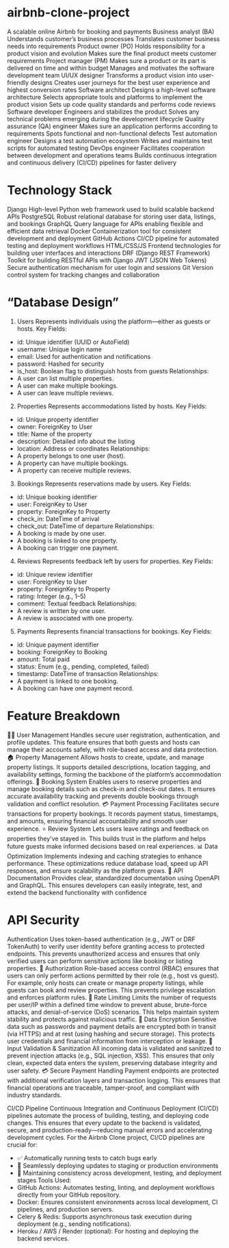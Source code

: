 # airbnb-clone-project
A scalable online Airbnb for booking and payments
Business analyst (BA)
    Understands customer’s business processes
    Translates customer business needs into requirements
Product owner (PO)
    Holds responsibility for a product vision and evolution
    Makes sure the final product meets customer requirements
Project manager (PM)
    Makes sure a product or its part is delivered on time and within budget
    Manages and motivates the software development team
UI/UX designer
    Transforms a product vision into user-friendly designs
    Creates user journeys for the best user experience and highest conversion rates
Software architect
    Designs a high-level software architecture
    Selects appropriate tools and platforms to implement the product vision
    Sets up code quality standards and performs code reviews
Software developer
    Engineers and stabilizes the product
    Solves any technical problems emerging during the development lifecycle
Quality assurance (QA) engineer
    Makes sure an application performs according to requirements
    Spots functional and non-functional defects
Test automation engineer
    Designs a test automation ecosystem
    Writes and maintains test scripts for automated testing
DevOps engineer
    Facilitates cooperation between development and operations teams
    Builds continuous integration and continuous delivery (CI/CD) pipelines for faster delivery


# Technology Stack
Django High-level Python web framework used to build scalable backend APIs
PostgreSQL Robust relational database for storing user data, listings, and bookings
GraphQL Query language for APIs enabling flexible and efficient data retrieval
Docker Containerization tool for consistent development and deployment
GitHub Actions CI/CD pipeline for automated testing and deployment workflows
HTML/CSS/JS Frontend technologies for building user interfaces and interactions
DRF (Django REST Framework) Toolkit for building RESTful APIs with Django
JWT (JSON Web Tokens) Secure authentication mechanism for user login and sessions
Git Version control system for tracking changes and collaboration


# “Database Design”
1. Users
Represents individuals using the platform—either as guests or hosts.
Key Fields:
- id: Unique identifier (UUID or AutoField)
- username: Unique login name
- email: Used for authentication and notifications
- password: Hashed for security
- is_host: Boolean flag to distinguish hosts from guests
Relationships:
- A user can list multiple properties.
- A user can make multiple bookings.
- A user can leave multiple reviews.

2. Properties
Represents accommodations listed by hosts.
Key Fields:
- id: Unique property identifier
- owner: ForeignKey to User
- title: Name of the property
- description: Detailed info about the listing
- location: Address or coordinates
Relationships:
- A property belongs to one user (host).
- A property can have multiple bookings.
- A property can receive multiple reviews.

3. Bookings
Represents reservations made by users.
Key Fields:
- id: Unique booking identifier
- user: ForeignKey to User
- property: ForeignKey to Property
- check_in: DateTime of arrival
- check_out: DateTime of departure
Relationships:
- A booking is made by one user.
- A booking is linked to one property.
- A booking can trigger one payment.

4. Reviews
Represents feedback left by users for properties.
Key Fields:
- id: Unique review identifier
- user: ForeignKey to User
- property: ForeignKey to Property
- rating: Integer (e.g., 1–5)
- comment: Textual feedback
Relationships:
- A review is written by one user.
- A review is associated with one property.

5. Payments
Represents financial transactions for bookings.
Key Fields:
- id: Unique payment identifier
- booking: ForeignKey to Booking
- amount: Total paid
- status: Enum (e.g., pending, completed, failed)
- timestamp: DateTime of transaction
Relationships:
- A payment is linked to one booking.
- A booking can have one payment record.


# Feature Breakdown
🧑‍💼 User Management
Handles secure user registration, authentication, and profile updates. This feature ensures that both guests and hosts can manage their accounts safely, with role-based access and data protection.
🏠 Property Management
Allows hosts to create, update, and manage property listings. It supports detailed descriptions, location tagging, and availability settings, forming the backbone of the platform’s accommodation offerings.
📅 Booking System
Enables users to reserve properties and manage booking details such as check-in and check-out dates. It ensures accurate availability tracking and prevents double bookings through validation and conflict resolution.
💳 Payment Processing
Facilitates secure transactions for property bookings. It records payment status, timestamps, and amounts, ensuring financial accountability and smooth user experience.
⭐ Review System
Lets users leave ratings and feedback on properties they’ve stayed in. This builds trust in the platform and helps future guests make informed decisions based on real experiences.
📊 Data Optimization
Implements indexing and caching strategies to enhance performance. These optimizations reduce database load, speed up API responses, and ensure scalability as the platform grows.
📘 API Documentation
Provides clear, standardized documentation using OpenAPI and GraphQL. This ensures developers can easily integrate, test, and extend the backend functionality with confidence

# API Security
 Authentication
Uses token-based authentication (e.g., JWT or DRF TokenAuth) to verify user identity before granting access to protected endpoints. This prevents unauthorized access and ensures that only verified users can perform sensitive actions like booking or listing properties.
🛂 Authorization
Role-based access control (RBAC) ensures that users can only perform actions permitted by their role (e.g., host vs guest). For example, only hosts can create or manage property listings, while guests can book and review properties. This prevents privilege escalation and enforces platform rules.
🚦 Rate Limiting
Limits the number of requests per user/IP within a defined time window to prevent abuse, brute-force attacks, and denial-of-service (DoS) scenarios. This helps maintain system stability and protects against malicious traffic.
🧊 Data Encryption
Sensitive data such as passwords and payment details are encrypted both in transit (via HTTPS) and at rest (using hashing and secure storage). This protects user credentials and financial information from interception or leakage.
🧮 Input Validation & Sanitization
All incoming data is validated and sanitized to prevent injection attacks (e.g., SQL injection, XSS). This ensures that only clean, expected data enters the system, preserving database integrity and user safety.
💳 Secure Payment Handling
Payment endpoints are protected with additional verification layers and transaction logging. This ensures that financial operations are traceable, tamper-proof, and compliant with industry standards.


CI/CD Pipeline
Continuous Integration and Continuous Deployment (CI/CD) pipelines automate the process of building, testing, and deploying code changes. This ensures that every update to the backend is validated, secure, and production-ready—reducing manual errors and accelerating development cycles.
For the Airbnb Clone project, CI/CD pipelines are crucial for:
- ✅ Automatically running tests to catch bugs early
- 🚀 Seamlessly deploying updates to staging or production environments
- 🔁 Maintaining consistency across development, testing, and deployment stages
Tools Used:
- GitHub Actions: Automates testing, linting, and deployment workflows directly from your GitHub repository.
- Docker: Ensures consistent environments across local development, CI pipelines, and production servers.
- Celery & Redis: Supports asynchronous task execution during deployment (e.g., sending notifications).
- Heroku / AWS / Render (optional): For hosting and deploying the backend services.

